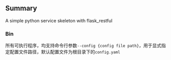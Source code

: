 ## Summary

A simple python service skeleton with flask\_restful

### Bin

所有可执行程序，均支持命令行参数`--config {config file path}`，用于显式指定配置文件路径，默认配置文件为根目录下的`config.yaml`
